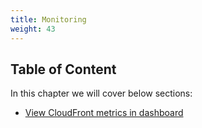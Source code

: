 ```yaml
---
title: Monitoring 
weight: 43
---
```


## Table of Content
In this chapter we will cover below sections:

- [View CloudFront metrics in dashboard](./view-dashboard/readme)

